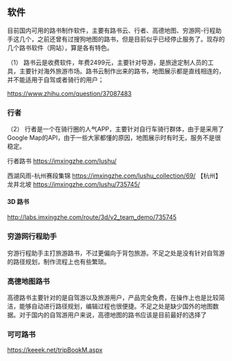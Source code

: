 

## 软件
目前国内可用的路书制作软件，主要有路书云、行者、高德地图、穷游网-行程助手这几个，之前还曾有过搜狗地图的路书，但是目前似乎已经停止服务了。现存的几个路书软件（网站），算是各有特色。

（1） 路书云是收费软件，年费2499元，主要针对导游，是旅途定制人员的工具，主要针对海外旅游市场。路书云制作出来的路书，地图展示都是直线相连的，并不能适用于自驾或者骑行的用户；

https://www.zhihu.com/question/37087483


### 行者
（2） 行者是一个在骑行圈的人气APP，主要针对自行车骑行群体，由于是采用了Google Map的API，由于一些大家都懂的原因，地图展示时有时无，服务不是很稳定。

行者路书
https://imxingzhe.com/lushu/

西湖风雨-杭州赛段集锦
https://imxingzhe.com/lushu_collection/69/
【杭州】龙井北坡
https://imxingzhe.com/lushu/735745/
#### 3D 路书
http://labs.imxingzhe.com/route/3d/v2_team_demo/735745



###  穷游网行程助手

穷游行程助手主打旅游路书，不过更偏向于背包旅游。不足之处是没有针对自驾游的路径规划，制作流程上也有些繁琐。


### 高德地图路书

高德路书主要针对的是自驾游以及旅游用户，产品完全免费，在操作上也是比较简洁，能够自动进行路径规划，编辑过程也很便捷。不足之处是缺少国外的地图数据。对于国内的自驾游用户来说，高德地图的路书应该是目前最好的选择了

###  可可路书
https://keeek.net/tripBookM.aspx